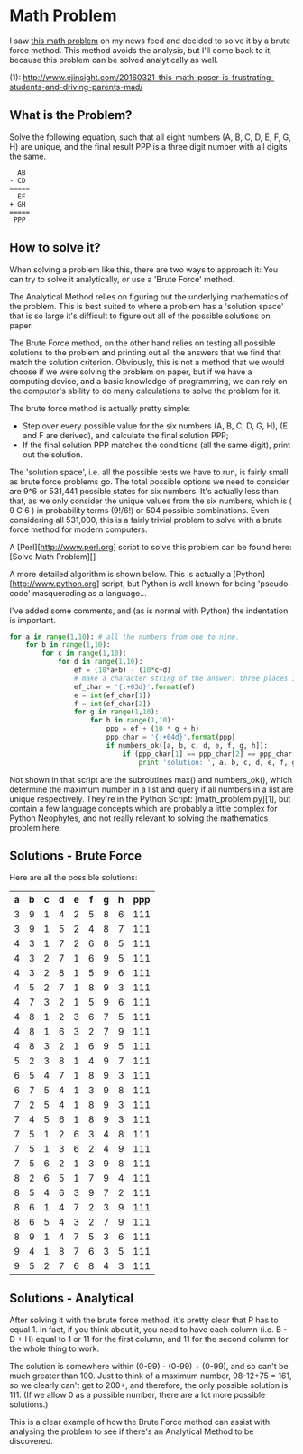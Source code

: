 # Math Problem

I saw [this math problem](1) on my news feed and decided to solve it by a brute force method.  This method avoids the analysis, but I'll come back to it, because this problem can be solved analytically as well.

(1): http://www.ejinsight.com/20160321-this-math-poser-is-frustrating-students-and-driving-parents-mad/

## What is the Problem?

Solve the following equation, such that all eight numbers (A, B, C, D, E, F, G, H) are unique, and the final result PPP is a three digit number with all digits the same.

      AB
    - CD
    =====
      EF
    + GH
    =====
     PPP

## How to solve it?
When solving a problem like this, there are two ways to approach it: You can try to solve it analytically, or use a 'Brute Force' method.

The Analytical Method relies on figuring out the underlying mathematics of the problem. This is best suited to where a problem has a 'solution space' that is so large it's difficult to figure out all of the possible solutions on paper.

The Brute Force method, on the other hand relies on testing all possible solutions to the problem and printing out all the answers that we find that match the solution criterion. Obviously, this is not a method that we would choose if we were solving the problem on paper, but if we have a computing device, and a basic knowledge of programming, we can rely on the computer's ability to do many calculations to solve the problem for it.

The brute force method is actually pretty simple:
- Step over every possible value for the six numbers (A, B, C, D, G, H), (E and F are derived), and calculate the final solution PPP;
- If the final solution PPP matches the conditions (all the same digit), print out the solution.

The 'solution space', i.e. all the possible tests we have to run, is fairly small as brute force problems go. The total possible options we need to consider are 9^6 or 531,441 possible states for six numbers. It's actually less than that, as we only consider the unique values from the six numbers, which is ( 9 C 6 ) in probability terms (9!/6!) or 504 possible combinations. Even considering all 531,000, this is a fairly trivial problem to solve with a brute force method for modern computers.

A [Perl][http://www.perl.org] script to solve this problem can be found here: [Solve Math Problem][]

A more detailed algorithm is shown below. This is actually a [Python][http://www.python.org] script, but Python is well known for being 'pseudo-code' masquerading as a language...

I've added some comments, and (as is normal with Python) the indentation is important.

````python
for a in range(1,10): # all the numbers from one to nine.
	for b in range(1,10):
		for c in range(1,10):
			for d in range(1,10):
				ef = (10*a+b) - (10*c+d)
				# make a character string of the answer: three places integer with sign
				ef_char = '{:+03d}'.format(ef)
				e = int(ef_char[1])
				f = int(ef_char[2])
				for g in range(1,10):
					for h in range(1,10):
						ppp = ef + (10 * g + h)
						ppp_char = '{:+04d}'.format(ppp)
						if numbers_ok([a, b, c, d, e, f, g, h]):
							if (ppp_char[1] == ppp_char[2] == ppp_char[3]):
								print 'solution: ', a, b, c, d, e, f, g, h, ppp
````

Not shown in that script are the subroutines max() and numbers_ok(), which determine the maximum number in a list and query if all numbers in a list are unique respectively.  They're in the Python Script: [math_problem.py][1], but contain a few language concepts which are probably a little complex for Python Neophytes, and not really relevant to solving the mathematics problem here.

## Solutions - Brute Force

Here are all the possible solutions:
<table>
<tr><th> a</th><th> b</th><th> c</th><th> d</th><th> e</th><th> f</th><th> g</th><th> h</th><th> ppp</th></tr>
<tr><td> 3</td><td> 9</td><td> 1</td><td> 4</td><td> 2</td><td> 5</td><td> 8</td><td> 6</td><td> 111</td></tr>
<tr><td> 3</td><td> 9</td><td> 1</td><td> 5</td><td> 2</td><td> 4</td><td> 8</td><td> 7</td><td> 111</td></tr>
<tr><td> 4</td><td> 3</td><td> 1</td><td> 7</td><td> 2</td><td> 6</td><td> 8</td><td> 5</td><td> 111</td></tr>
<tr><td> 4</td><td> 3</td><td> 2</td><td> 7</td><td> 1</td><td> 6</td><td> 9</td><td> 5</td><td> 111</td></tr>
<tr><td> 4</td><td> 3</td><td> 2</td><td> 8</td><td> 1</td><td> 5</td><td> 9</td><td> 6</td><td> 111</td></tr>
<tr><td> 4</td><td> 5</td><td> 2</td><td> 7</td><td> 1</td><td> 8</td><td> 9</td><td> 3</td><td> 111</td></tr>
<tr><td> 4</td><td> 7</td><td> 3</td><td> 2</td><td> 1</td><td> 5</td><td> 9</td><td> 6</td><td> 111</td></tr>
<tr><td> 4</td><td> 8</td><td> 1</td><td> 2</td><td> 3</td><td> 6</td><td> 7</td><td> 5</td><td> 111</td></tr>
<tr><td> 4</td><td> 8</td><td> 1</td><td> 6</td><td> 3</td><td> 2</td><td> 7</td><td> 9</td><td> 111</td></tr>
<tr><td> 4</td><td> 8</td><td> 3</td><td> 2</td><td> 1</td><td> 6</td><td> 9</td><td> 5</td><td> 111</td></tr>
<tr><td> 5</td><td> 2</td><td> 3</td><td> 8</td><td> 1</td><td> 4</td><td> 9</td><td> 7</td><td> 111</td></tr>
<tr><td> 6</td><td> 5</td><td> 4</td><td> 7</td><td> 1</td><td> 8</td><td> 9</td><td> 3</td><td> 111</td></tr>
<tr><td> 6</td><td> 7</td><td> 5</td><td> 4</td><td> 1</td><td> 3</td><td> 9</td><td> 8</td><td> 111</td></tr>
<tr><td> 7</td><td> 2</td><td> 5</td><td> 4</td><td> 1</td><td> 8</td><td> 9</td><td> 3</td><td> 111</td></tr>
<tr><td> 7</td><td> 4</td><td> 5</td><td> 6</td><td> 1</td><td> 8</td><td> 9</td><td> 3</td><td> 111</td></tr>
<tr><td> 7</td><td> 5</td><td> 1</td><td> 2</td><td> 6</td><td> 3</td><td> 4</td><td> 8</td><td> 111</td></tr>
<tr><td> 7</td><td> 5</td><td> 1</td><td> 3</td><td> 6</td><td> 2</td><td> 4</td><td> 9</td><td> 111</td></tr>
<tr><td> 7</td><td> 5</td><td> 6</td><td> 2</td><td> 1</td><td> 3</td><td> 9</td><td> 8</td><td> 111</td></tr>
<tr><td> 8</td><td> 2</td><td> 6</td><td> 5</td><td> 1</td><td> 7</td><td> 9</td><td> 4</td><td> 111</td></tr>
<tr><td> 8</td><td> 5</td><td> 4</td><td> 6</td><td> 3</td><td> 9</td><td> 7</td><td> 2</td><td> 111</td></tr>
<tr><td> 8</td><td> 6</td><td> 1</td><td> 4</td><td> 7</td><td> 2</td><td> 3</td><td> 9</td><td> 111</td></tr>
<tr><td> 8</td><td> 6</td><td> 5</td><td> 4</td><td> 3</td><td> 2</td><td> 7</td><td> 9</td><td> 111</td></tr>
<tr><td> 8</td><td> 9</td><td> 1</td><td> 4</td><td> 7</td><td> 5</td><td> 3</td><td> 6</td><td> 111</td></tr>
<tr><td> 9</td><td> 4</td><td> 1</td><td> 8</td><td> 7</td><td> 6</td><td> 3</td><td> 5</td><td> 111</td></tr>
<tr><td> 9</td><td> 5</td><td> 2</td><td> 7</td><td> 6</td><td> 8</td><td> 4</td><td> 3</td><td> 111</td></tr>
</table>

## Solutions - Analytical

After solving it with the brute force method, it's pretty clear that P has to equal 1. In fact, if you think about it, you need to have each column (i.e. B - D + H) equal to 1 or 11 for the first column, and 11 for the second column for the whole thing to work.

The solution is somewhere within (0-99) - (0-99) + (0-99), and so can't be much greater than 100. Just to think of a maximum number, 98-12+75 = 161, so we clearly can't get to 200+, and therefore, the only possible solution is 111. (If we allow 0 as a possible number, there are a lot more possible solutions.)

This is a clear example of how the Brute Force method can assist with analysing the problem to see if there's an Analytical Method to be discovered.